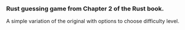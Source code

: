 ### Rust guessing game from Chapter 2 of the Rust book.
A simple variation of the original with options to choose difficulty level.
